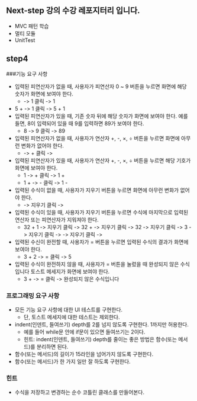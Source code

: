 ## Next-step 강의 수강 레포지터리 입니다.
- MVC 패턴 학습
- 멀티 모듈 
- UnitTest

## step4

###기능 요구 사항
- 입력된 피연산자가 없을 때, 사용자가 피연산자 0 ~ 9 버튼을 누르면 화면에 해당 숫자가 화면에 보여야 한다.
  - -> 1 클릭 -> 1
- 5 + -> 1 클릭 -> 5 + 1
- 입력된 피연산자가 있을 때, 기존 숫자 뒤에 해당 숫자가 화면에 보여야 한다. 예를 들면, 8이 입력되어 있을 때 9를 입력하면 89가 보여야 한다.
  - 8 -> 9 클릭 -> 89
- 입력된 피연산자가 없을 때, 사용자가 연산자 +, -, ×, ÷ 버튼을 누르면 화면에 아무런 변화가 없어야 한다.
  - -> + 클릭 ->
- 입력된 피연산자가 있을 때, 사용자가 연산자 +, -, ×, ÷ 버튼을 누르면 해당 기호가 화면에 보여야 한다.
  - 1 -> + 클릭 -> 1 +
  - 1 + -> - 클릭 -> 1 -
- 입력된 수식이 없을 때, 사용자가 지우기 버튼을 누르면 화면에 아무런 변화가 없어야 한다.
  - -> 지우기 클릭 ->
- 입력된 수식이 있을 때, 사용자가 지우기 버튼을 누르면 수식에 마지막으로 입력된 연산자 또는 피연산자가 지워져야 한다.
  - 32 + 1 -> 지우기 클릭 -> 32 + -> 지우기 클릭 -> 32 -> 지우기 클릭 -> 3 -> 지우기 클릭 ->  -> 지우기 클릭 ->
- 입력된 수신이 완전할 때, 사용자가 = 버튼을 누르면 입력된 수식의 결과가 화면에 보여야 한다.
  - 3 + 2 -> = 클릭 -> 5
- 입력된 수식이 완전하지 않을 때, 사용자가 = 버튼을 눌렀을 때 완성되지 않은 수식입니다 토스트 메세지가 화면에 보여야 한다.
  - 3 + -> = 클릭 -> 완성되지 않은 수식입니다

### 프로그래밍 요구 사항
- 모든 기능 요구 사항에 대한 UI 테스트를 구현한다. 
  - 단, 토스트 메세지에 대한 테스트는 제외한다.
- indent(인덴트, 들여쓰기) depth를 2를 넘지 않도록 구현한다. 1까지만 허용한다.
  - 예를 들어 while문 안에 if문이 있으면 들여쓰기는 2이다.
  - 힌트: indent(인덴트, 들여쓰기) depth를 줄이는 좋은 방법은 함수(또는 메서드)를 분리하면 된다.
- 함수(또는 메서드)의 길이가 15라인을 넘어가지 않도록 구현한다.
- 함수(또는 메서드)가 한 가지 일만 잘 하도록 구현한다.

### 힌트
- 수식을 저장하고 변경하는 순수 코틀린 클래스를 만들어본다.
